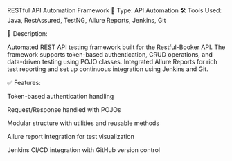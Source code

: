 RESTful API Automation Framework
🧪 Type: API Automation
🛠️ Tools Used: Java, RestAssured, TestNG, Allure Reports, Jenkins, Git

📄 Description:

Automated REST API testing framework built for the Restful-Booker API. The framework supports token-based authentication, CRUD operations, and data-driven testing using POJO classes. Integrated Allure Reports for rich test reporting and set up continuous integration using Jenkins and Git.

✅ Features:

Token-based authentication handling

Request/Response handled with POJOs

Modular structure with utilities and reusable methods

Allure report integration for test visualization

Jenkins CI/CD integration with GitHub version control

